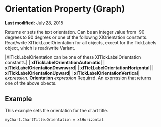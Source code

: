 
# Orientation Property (Graph)

 **Last modified:** July 28, 2015

Returns or sets the text orientation. Can be an integer value from -90 degrees to 90 degrees or one of the following XlOrientation constants. Read/write XlTickLabelOrientation for all objects, except for the TickLabels object, which is read/write Variant.


|XlTickLabelOrientation can be one of these XlTickLabelOrientation constants.|
| **xlTickLabelOrientationAutomatic**|
| **xlTickLabelOrientationDownward**|
| **xlTickLabelOrientationHorizontal**|
| **xlTickLabelOrientationUpward**|
| **xlTickLabelOrientationVertical**|
 _expression_. **Orientation**
 _expression_ Required. An expression that returns one of the above objects.

## Example

This example sets the orientation for the chart title.


```
myChart.ChartTitle.Orientation = xlHorizontal
```

